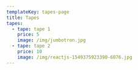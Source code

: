 ```yaml
---
templateKey: tapes-page
title: Tapes
tapes:
  - tape: tape 1
    price: 5
    image: /img/jumbotron.jpg
  - tape: tape 2
    price: 10
    image: /img/reactjs-1549375923390-6076.jpg
---
```

